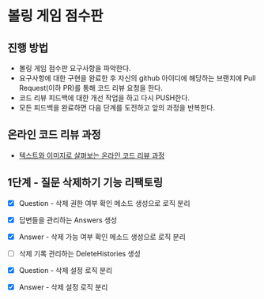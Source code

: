 # 볼링 게임 점수판
## 진행 방법
* 볼링 게임 점수판 요구사항을 파악한다.
* 요구사항에 대한 구현을 완료한 후 자신의 github 아이디에 해당하는 브랜치에 Pull Request(이하 PR)를 통해 코드 리뷰 요청을 한다.
* 코드 리뷰 피드백에 대한 개선 작업을 하고 다시 PUSH한다.
* 모든 피드백을 완료하면 다음 단계를 도전하고 앞의 과정을 반복한다.

## 온라인 코드 리뷰 과정
* [텍스트와 이미지로 살펴보는 온라인 코드 리뷰 과정](https://github.com/next-step/nextstep-docs/tree/master/codereview)

## 1단계 - 질문 삭제하기 기능 리팩토링
* [X] Question - 삭제 권한 여부 확인 메소드 생성으로 로직 분리
* [X] 답변들을 관리하는 Answers 생성 
* [X] Answer - 삭제 가능 여부 확인 메소드 생성으로 로직 분리
* [ ] 삭제 기록 관리하는 DeleteHistories 생성 
* [X] Question - 삭제 설정 로직 분리 
* [X] Answer - 삭제 설정 로직 분리 

